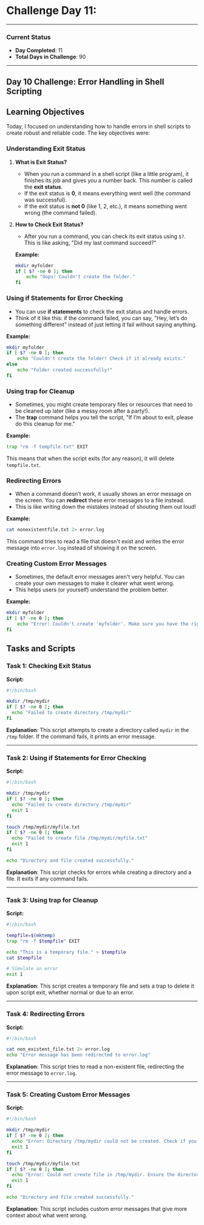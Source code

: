 # Challenge Day 11:

---

### Current Status
- **Day Completed**: 11
- **Total Days in Challenge**: 90

---

## Day 10 Challenge: Error Handling in Shell Scripting

## Learning Objectives
Today, I focused on understanding how to handle errors in shell scripts to create robust and reliable code. The key objectives were:


### Understanding Exit Status

1. **What is Exit Status?**
   - When you run a command in a shell script (like a little program), it finishes its job and gives you a number back. This number is called the **exit status**.
   - If the exit status is **0**, it means everything went well (the command was successful).
   - If the exit status is **not 0** (like 1, 2, etc.), it means something went wrong (the command failed).
  
2. **How to Check Exit Status?**
   - After you run a command, you can check its exit status using `$?`. This is like asking, "Did my last command succeed?"

   **Example:**
   ```bash
   mkdir myfolder
   if [ $? -ne 0 ]; then
       echo "Oops! Couldn't create the folder."
   fi
   ```

### Using if Statements for Error Checking

- You can use **if statements** to check the exit status and handle errors.
- Think of it like this: if the command failed, you can say, "Hey, let’s do something different" instead of just letting it fail without saying anything.

**Example:**
```bash
mkdir myfolder
if [ $? -ne 0 ]; then
    echo "Couldn't create the folder! Check if it already exists."
else
    echo "Folder created successfully!"
fi
```

### Using trap for Cleanup

- Sometimes, you might create temporary files or resources that need to be cleaned up later (like a messy room after a party!).
- The **trap** command helps you tell the script, "If I’m about to exit, please do this cleanup for me."

**Example:**
```bash
trap "rm -f tempfile.txt" EXIT
```
This means that when the script exits (for any reason), it will delete `tempfile.txt`.

### Redirecting Errors

- When a command doesn’t work, it usually shows an error message on the screen. You can **redirect** these error messages to a file instead.
- This is like writing down the mistakes instead of shouting them out loud!

**Example:**
```bash
cat nonexistentfile.txt 2> error.log
```
This command tries to read a file that doesn't exist and writes the error message into `error.log` instead of showing it on the screen.

### Creating Custom Error Messages

- Sometimes, the default error messages aren't very helpful. You can create your own messages to make it clearer what went wrong.
- This helps users (or yourself) understand the problem better.

**Example:**
```bash
mkdir myfolder
if [ $? -ne 0 ]; then
    echo "Error: Couldn't create 'myfolder'. Make sure you have the right permissions!"
fi
```


## Tasks and Scripts

### Task 1: Checking Exit Status

**Script:**

```bash
#!/bin/bash

mkdir /tmp/mydir
if [ $? -ne 0 ]; then
  echo "Failed to create directory /tmp/mydir"
fi
```

**Explanation**: This script attempts to create a directory called `mydir` in the `/tmp` folder. If the command fails, it prints an error message.

---

### Task 2: Using if Statements for Error Checking

**Script:**

```bash
#!/bin/bash

mkdir /tmp/mydir
if [ $? -ne 0 ]; then
  echo "Failed to create directory /tmp/mydir"
  exit 1
fi

touch /tmp/mydir/myfile.txt
if [ $? -ne 0 ]; then
  echo "Failed to create file /tmp/mydir/myfile.txt"
  exit 1
fi

echo "Directory and file created successfully."
```

**Explanation**: This script checks for errors while creating a directory and a file. It exits if any command fails.

---

### Task 3: Using trap for Cleanup

**Script:**

```bash
#!/bin/bash

tempfile=$(mktemp)
trap "rm -f $tempfile" EXIT

echo "This is a temporary file." > $tempfile
cat $tempfile

# Simulate an error
exit 1
```

**Explanation**: This script creates a temporary file and sets a trap to delete it upon script exit, whether normal or due to an error.

---

### Task 4: Redirecting Errors

**Script:**

```bash
#!/bin/bash

cat non_existent_file.txt 2> error.log
echo "Error message has been redirected to error.log"
```

**Explanation**: This script tries to read a non-existent file, redirecting the error message to `error.log`.

---

### Task 5: Creating Custom Error Messages

**Script:**

```bash
#!/bin/bash

mkdir /tmp/mydir
if [ $? -ne 0 ]; then
  echo "Error: Directory /tmp/mydir could not be created. Check if you have the necessary permissions."
  exit 1
fi

touch /tmp/mydir/myfile.txt
if [ $? -ne 0 ]; then
  echo "Error: Could not create file in /tmp/mydir. Ensure the directory exists."
  exit 1
fi

echo "Directory and file created successfully."
```

**Explanation**: This script includes custom error messages that give more context about what went wrong.